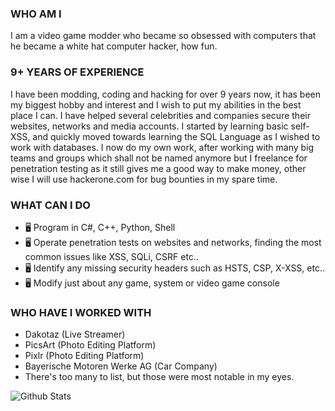 ### **WHO AM I**
I am a video game modder who became so obsessed with computers that he became a white hat computer hacker, how fun.

### **9+ YEARS OF EXPERIENCE**
I have been modding, coding and hacking for over 9 years now, it has been my biggest hobby and interest and I wish to put my abilities in the best place I can. I have helped several celebrities and companies secure their websites, networks and media accounts. I started by learning basic self-XSS, and quickly moved towards learning the SQL Language as I wished to work with databases. I now do my own work, after working with many big teams and groups which shall not be named anymore but I freelance for penetration testing as it still gives me a good way to make money, other wise I will use hackerone.com for bug bounties in my spare time.

### **WHAT CAN I DO**
- 🖥️ Program in C#, C++, Python, Shell
- 🖥️ Operate penetration tests on websites and networks, finding the most common issues like XSS, SQLi, CSRF etc..
- 🖥️ Identify any missing security headers such as HSTS, CSP, X-XSS, etc.. 
- 🖥️ Modify just about any game, system or video game console

### **WHO HAVE I WORKED WITH**
- Dakotaz (Live Streamer)
- PicsArt (Photo Editing Platform)
- Pixlr (Photo Editing Platform)
- Bayerische Motoren Werke AG (Car Company)
- There's too many to list, but those were most notable in my eyes.



 ![Github Stats](https://github-readme-stats.vercel.app/api?username=g3q&show_icons=true&theme=radical)
